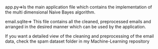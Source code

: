 app.py=>Is the main application file which contains the implementation of the multi dimensional Naive Bayes algorithm.

email.sqlite=> This file contains all the cleaned, preprocessed emails and arranged in the desired manner which can be used by the application.

If you want a detailed view of the cleaning and preprocessing of the email data, check the spam dataset folder in my Machine-Learning repository
